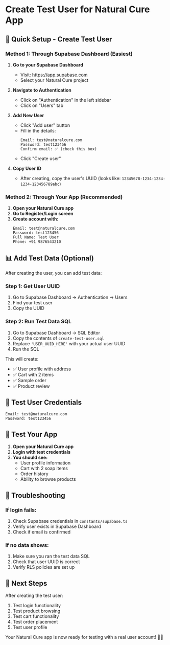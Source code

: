 # Create Test User for Natural Cure App

## 🚀 Quick Setup - Create Test User

### **Method 1: Through Supabase Dashboard (Easiest)**

1. **Go to your Supabase Dashboard**
   - Visit: https://app.supabase.com
   - Select your Natural Cure project

2. **Navigate to Authentication**
   - Click on "Authentication" in the left sidebar
   - Click on "Users" tab

3. **Add New User**
   - Click "Add user" button
   - Fill in the details:
     ```
     Email: test@naturalcure.com
     Password: test123456
     Confirm email: ✅ (check this box)
     ```
   - Click "Create user"

4. **Copy User ID**
   - After creating, copy the user's UUID (looks like: `12345678-1234-1234-1234-123456789abc`)

### **Method 2: Through Your App (Recommended)**

1. **Open your Natural Cure app**
2. **Go to Register/Login screen**
3. **Create account with:**
   ```
   Email: test@naturalcure.com
   Password: test123456
   Full Name: Test User
   Phone: +91 9876543210
   ```

## 📊 Add Test Data (Optional)

After creating the user, you can add test data:

### **Step 1: Get User UUID**
1. Go to Supabase Dashboard → Authentication → Users
2. Find your test user
3. Copy the UUID

### **Step 2: Run Test Data SQL**
1. Go to Supabase Dashboard → SQL Editor
2. Copy the contents of `create-test-user.sql`
3. Replace `'USER_UUID_HERE'` with your actual user UUID
4. Run the SQL

This will create:
- ✅ User profile with address
- ✅ Cart with 2 items
- ✅ Sample order
- ✅ Product review

## 🧪 Test User Credentials

```
Email: test@naturalcure.com
Password: test123456
```

## 📱 Test Your App

1. **Open your Natural Cure app**
2. **Login with test credentials**
3. **You should see:**
   - User profile information
   - Cart with 2 soap items
   - Order history
   - Ability to browse products

## 🔧 Troubleshooting

### **If login fails:**
1. Check Supabase credentials in `constants/supabase.ts`
2. Verify user exists in Supabase Dashboard
3. Check if email is confirmed

### **If no data shows:**
1. Make sure you ran the test data SQL
2. Check that user UUID is correct
3. Verify RLS policies are set up

## 🎯 Next Steps

After creating the test user:
1. Test login functionality
2. Test product browsing
3. Test cart functionality
4. Test order placement
5. Test user profile

Your Natural Cure app is now ready for testing with a real user account! 🌿✨
